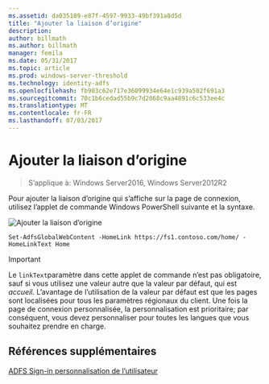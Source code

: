 ```yaml
---
ms.assetid: da035189-e87f-4597-9933-49bf391a8d5d
title: "Ajouter la liaison d’origine"
description: 
author: billmath
ms.author: billmath
manager: femila
ms.date: 05/31/2017
ms.topic: article
ms.prod: windows-server-threshold
ms.technology: identity-adfs
ms.openlocfilehash: fb903c62e717e36099934e64e1c939a502f691a3
ms.sourcegitcommit: 70c1b6cedad55b9c7d2068c9aa4891c6c533ee4c
ms.translationtype: MT
ms.contentlocale: fr-FR
ms.lasthandoff: 07/03/2017
---
```

# <a name="add-home-link"></a>Ajouter la liaison d’origine 

>S’applique à: Windows Server2016, Windows Server2012R2

Pour ajouter la liaison d’origine qui s’affiche sur la page de connexion, utilisez l’applet de commande Windows PowerShell suivante et la syntaxe. 


![Ajouter la liaison d’origine](media/AD-FS-user-sign-in-customization/ADFS_Blue_Custom2.png) 
  

`Set-AdfsGlobalWebContent -HomeLink https://fs1.contoso.com/home/ -HomeLinkText Home ` 
 
  
> [!IMPORTANT]  
> Le `linkText`paramètre dans cette applet de commande n’est pas obligatoire, sauf si vous utilisez une valeur autre que la valeur par défaut, qui est *accueil*. L’avantage de l’utilisation de la valeur par défaut est que les pages sont localisées pour tous les paramètres régionaux du client. Une fois la page de connexion personnalisée, la personnalisation est prioritaire; par conséquent, vous devez personnaliser pour toutes les langues que vous souhaitez prendre en charge.

## <a name="additional-references"></a>Références supplémentaires 
[ADFS Sign-in personnalisation de l’utilisateur](AD-FS-user-sign-in-customization.md)  
